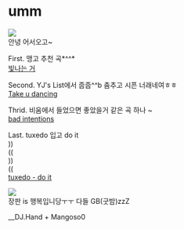 # umm
![](https://coinpan.com/files/attach/images/198/998/361/165/83832a8d75ae559ed65ce2ec57571769.jpeg)   
안녕 어서오고~       

First. 맹고 추천 곡*^^*  
[빛나는 거](https://youtu.be/2HQ8VoxDhHo)

Second. YJ's List에서 줍줍^^b 춤추고 시픈 너래네여ㅎㅎ  
[Take u dancing](https://youtu.be/ek47AedbCME)    

Thrid. 비움에서 들었으면 좋았을거 같은 곡 하나 ~  
[bad intentions](https://youtu.be/CPmOSmPmUsw)    

Last. tuxedo 입고 do it  
))  
((  
))  
((  
[tuxedo - do it](https://youtu.be/vEbrlBzRudU)    

![](https://t1.daumcdn.net/cfile/tistory/27316F365875BD0D28)  
장판 is 행복입니당ㅜㅜ 다들 GB(굿밤)zzZ      

__DJ.Hand + Mangoso0
